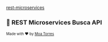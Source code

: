 <sub>[rest-microservices](https://github.com/moatorres/rest-microservices)</sub>

### 🚀 REST Microservices Busca API

<sub><sup>Made with ❤️ by [Moa Torres](https://github.com/moatorres)</sup></sub>
